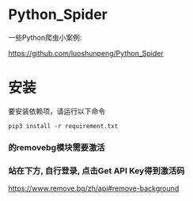 # Python_Spider
一些Python爬虫小案例:

https://github.com/luoshunpeng/Python_Spider
# 安装
要安装依赖项，请运行以下命令
```
pip3 install -r requirement.txt
```
### 的removebg模块需要激活
### 站在下方, 自行登录, 点击Get API Key得到激活码
https://www.remove.bg/zh/api#remove-background

